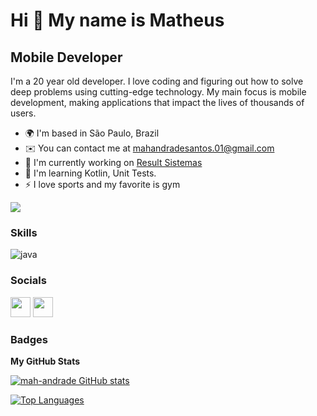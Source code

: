 Hi 👋 My name is Matheus
==========================

Mobile Developer 
-----------------------------

I'm a 20 year old developer. I love coding and figuring out how to solve deep problems using cutting-edge technology. My main focus is mobile development, making applications that impact the lives of thousands of users.


* 🌍  I'm based in São Paulo, Brazil
* ✉️  You can contact me at [mahandradesantos.01@gmail.com](mailto:mahandradesantos.01@gmail.com)
* 🚀  I'm currently working on [Result Sistemas](http://resultsistemas.com)
* 🧠  I'm learning Kotlin, Unit Tests.
* ⚡  I love sports and my favorite is gym

<a href="https://www.github.com/mah-andrade" target="_blank" rel="noreferrer"><img
src="https://img.shields.io/github/followers/peguimasid?logo=github&style=for-the-badge&color=3382ed&labelColor=171717" /></a>

### Skills
<img align ="center" alt="java" src="https://img.shields.io/badge/Java-ED8B00?style=for-the-badge&logo=openjdk&logoColor=white"/>

### Socials

<a href="https://www.github.com/mah-andrade" target="_blank" rel="noreferrer"><img src="https://raw.githubusercontent.com/danielcranney/readme-generator/main/public/icons/socials/github-dark.svg" width="32" height="32" /></a> <a href="https://www.linkedin.com/in/matheus-andrade-6a8437266" target="_blank" rel="noreferrer"><img src="https://raw.githubusercontent.com/danielcranney/readme-generator/main/public/icons/socials/linkedin.svg" width="32" height="32" /></a> 

### Badges

<b>My GitHub Stats</b>

<a href="http://www.github.com/mah-andrade"><img src="https://github-readme-stats.vercel.app/api?username=mah-andrade&show_icons=true&hide=&count_private=true&title_color=3382ed&text_color=ffffff&icon_color=3382ed&bg_color=171717&hide_border=true&show_icons=true" alt="mah-andrade GitHub stats" /></a>


<a href="https://github.com/mah-andrade" align="left"><img src="https://github-readme-stats.vercel.app/api/top-langs/?username=mah-andrade&layout=compact&title_color=3382ed&hide=css,objective-c,html&text_color=ffffff&icon_color=3382ed&bg_color=171717&hide_border=true&locale=en&custom_title=Top%20%Languages" alt="Top Languages" /></a>


